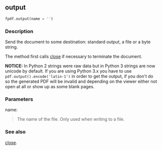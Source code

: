 ## output ##

```python
fpdf.output(name = '')
```

### Description ###

Send the document to some destination: standard output, a file or a byte string.

The method first calls [close](close.md) if necessary to terminate the document.

**NOTICE:**
In Python 2 strings were raw data but in Python 3 strings are now unicode by default. If you are using Python 3.x you have to use `pdf.output().encode('latin-1')` in order to get the output, if you don't do so the generated PDF will be invalid and depending on the viewer either not open at all or show up as some blank pages.

### Parameters ###

name:
> The name of the file. Only used when writing to a file.

### See also ###

[close](close.md).
